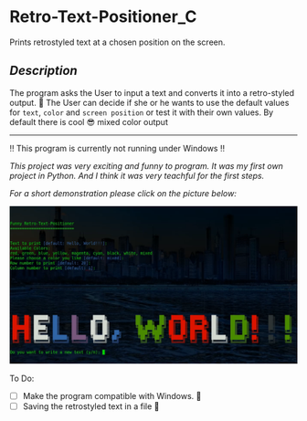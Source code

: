 # Retro-Text-Positioner_C
Prints retrostyled text at a chosen position on the screen.

## _Description_
The program asks the User to input a text and converts it into a retro-styled output. :space_invader:
The User can decide if she or he wants to use the default values for `text`, `color` and 
`screen position` or test it with their own values. By default there is cool :sunglasses: 
mixed color output 

---

:bangbang: This program is currently not running under Windows :bangbang:

_This project was very exciting and funny to program. It was my first own project in Python.
And I think it was very teachful for the first steps._


_For a short demonstration please click on the picture below:_

[![Retro-Text-Position Picture](retro-text-positioner.png)](http://marco-scheuerer.com/images/retro-text-positioner.gif)


To Do:
+ [ ] Make the program compatible with Windows. :white_square_button:
+ [ ] Saving the retrostyled text in a file :floppy_disk:
